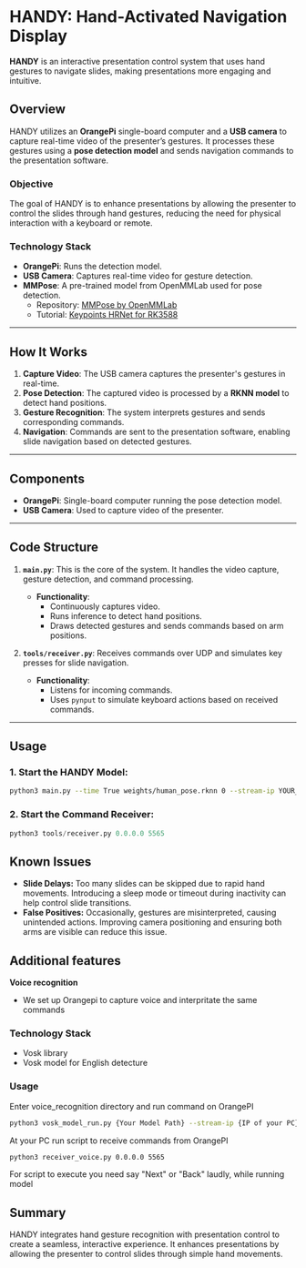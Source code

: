 # HANDY: Hand-Activated Navigation Display

**HANDY** is an interactive presentation control system that uses hand gestures to navigate slides, making presentations more engaging and intuitive.

## Overview

HANDY utilizes an **OrangePi** single-board computer and a **USB camera** to capture real-time video of the presenter’s gestures. It processes these gestures using a **pose detection model** and sends navigation commands to the presentation software.

### Objective
The goal of HANDY is to enhance presentations by allowing the presenter to control the slides through hand gestures, reducing the need for physical interaction with a keyboard or remote.

### Technology Stack
- **OrangePi**: Runs the detection model.
- **USB Camera**: Captures real-time video for gesture detection.
- **MMPose**: A pre-trained model from OpenMMLab used for pose detection.
  - Repository: [MMPose by OpenMMLab](https://github.com/open-mmlab/mmpose)
  - Tutorial: [Keypoints HRNet for RK3588](https://github.com/Applied-Deep-Learning-Lab/Keypoints_HRNet_RK3588)

---

## How It Works

1. **Capture Video**: The USB camera captures the presenter's gestures in real-time.
2. **Pose Detection**: The captured video is processed by a **RKNN model** to detect hand positions.
3. **Gesture Recognition**: The system interprets gestures and sends corresponding commands.
4. **Navigation**: Commands are sent to the presentation software, enabling slide navigation based on detected gestures.

---

## Components

- **OrangePi**: Single-board computer running the pose detection model.
- **USB Camera**: Used to capture video of the presenter.

---

## Code Structure

1. **`main.py`**: This is the core of the system. It handles the video capture, gesture detection, and command processing.
   - **Functionality**:
     - Continuously captures video.
     - Runs inference to detect hand positions.
     - Draws detected gestures and sends commands based on arm positions.

2. **`tools/receiver.py`**: Receives commands over UDP and simulates key presses for slide navigation.
   - **Functionality**:
     - Listens for incoming commands.
     - Uses `pynput` to simulate keyboard actions based on received commands.

---

## Usage

### 1. Start the HANDY Model:
```bash
python3 main.py --time True weights/human_pose.rknn 0 --stream-ip YOUR_IP --stream-port 5000 --command-port 5565
```
### 2. Start the Command Receiver:
```python
python3 tools/receiver.py 0.0.0.0 5565
```
## Known Issues

* **Slide Delays:** Too many slides can be skipped due to rapid hand movements. Introducing a sleep mode or timeout during inactivity can help control slide transitions.
* **False Positives:** Occasionally, gestures are misinterpreted, causing unintended actions. Improving camera positioning and ensuring both arms are visible can reduce this issue.

## Additional features
**Voice recognition**
- We set up Orangepi to capture voice and interpritate the same commands
### Technology Stack
- Vosk library 
- Vosk model for English detecture

### Usage

Enter voice_recognition directory and run command on OrangePI
```bash 
python3 vosk_model_run.py {Your Model Path} --stream-ip {IP of your PC} --stream-port 5565
```

At your PC run script to receive commands from OrangePI
```bash
python3 receiver_voice.py 0.0.0.0 5565
```

For script to execute you need say "Next" or "Back" laudly, while running model

## Summary

HANDY integrates hand gesture recognition with presentation control to create a seamless, interactive experience. It enhances presentations by allowing the presenter to control slides through simple hand movements.
